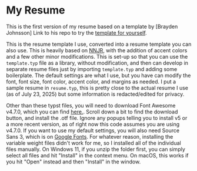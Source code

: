 # My Resume

This is the first version of my resume based on a template by [Brayden Johnsson]
Link to his repo to try the [template for yourself](https://github.com/original-author/template-repo).



This is the resume template I use, converted into a resume template you can also use. This is heavily based on [NNJR](https://github.com/tzx/NNJR), with the addition of accent colors and a few other minor modifications. This is set-up so that you can use the `template.typ` file as a library, without modification, and then can develop in separate resume files just by importing `template.typ` and adding some boilerplate. The default settings are what I use, but you have can modify the font, font size, font color, accent color, and margins as needed. I put a sample resume in `resume.typ`, this is pretty close to the actual resume I use (as of July 23, 2025) but some information is redacted/edited for privacy.

Other than these typst files, you will need to download Font Awesome v4.7.0, which you can find [here.](https://fontawesome.com/v4/get-started/). Scroll down a bit to find the download button, and install the .otf file. Ignore any popups telling you to install v5 or a more recent version, as of right now this code assumes you are using v4.7.0. If you want to use my default settings, you will also need Source Sans 3, which is on [Google Fonts](https://fonts.google.com/specimen/Source+Sans+3). For whatever reason, installing the variable weight files didn't work for me, so I installed all of the individual files manually. On Windows 11, if you unzip the folder first, you can simply select all files and hit "Install" in the context menu. On macOS, this works if you hit "Open" instead and then "Install" in the window.
